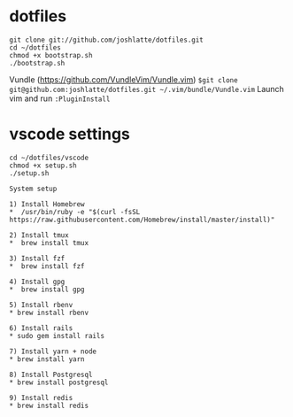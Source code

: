 dotfiles
========
```
git clone git://github.com/joshlatte/dotfiles.git
cd ~/dotfiles
chmod +x bootstrap.sh
./bootstrap.sh
```

Vundle (https://github.com/VundleVim/Vundle.vim)
`$git clone git@github.com:joshlatte/dotfiles.git ~/.vim/bundle/Vundle.vim`
Launch vim and run `:PluginInstall`

vscode settings
========
```
cd ~/dotfiles/vscode
chmod +x setup.sh
./setup.sh
```


```
System setup

1) Install Homebrew
*  /usr/bin/ruby -e "$(curl -fsSL https://raw.githubusercontent.com/Homebrew/install/master/install)"

2) Install tmux
*  brew install tmux

3) Install fzf
*  brew install fzf

4) Install gpg
*  brew install gpg

5) Install rbenv
* brew install rbenv

6) Install rails
* sudo gem install rails

7) Install yarn + node
* brew install yarn

8) Install Postgresql
* brew install postgresql

9) Install redis
* brew install redis
```
